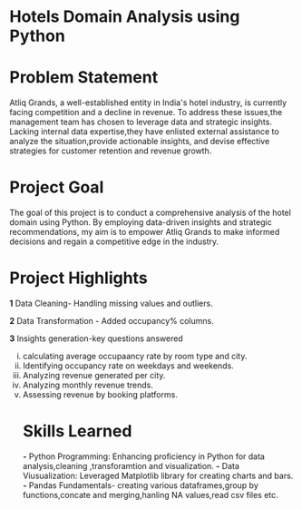 # Hotels Domain Analysis using Python
# Problem Statement
Atliq Grands, a well-established entity in India's hotel industry, is currently facing competition and a decline in revenue. To address these issues,the management team has chosen to leverage data and strategic insights. Lacking internal data expertise,they have enlisted external assistance to analyze the situation,provide actionable insights, and devise effective strategies for customer retention and revenue growth.

# Project Goal
The goal of this project is to conduct a comprehensive analysis of the hotel domain using Python. By employing data-driven insights and strategic recommendations, my aim is to empower Atliq Grands to make informed decisions and regain a competitive edge in the industry.

# Project Highlights
**1** Data Cleaning- Handling missing values and outliers.

**2** Data Transformation - Added occupancy% columns.

**3** Insights generation-key questions answered
          <ol type="i">
           <li> calculating average occupaancy rate by room type and city.</li>
           <li>Identifying occupancy rate on weekdays and weekends.</li>
           <li>Analyzing revenue generated per city.</li>
           <li>Analyzing monthly revenue trends.</li>
           <li>Assessing revenue by booking platforms.</li>
# Skills Learned
**-** Python Programming: Enhancing proficiency in Python for data analysis,cleaning ,transforamtion and visualization.
**-** Data Viusualization: Leveraged Matplotlib library for creating charts and bars.
**-** Pandas Fundamentals- creating various dataframes,group by functions,concate and merging,hanling NA values,read csv files etc.
